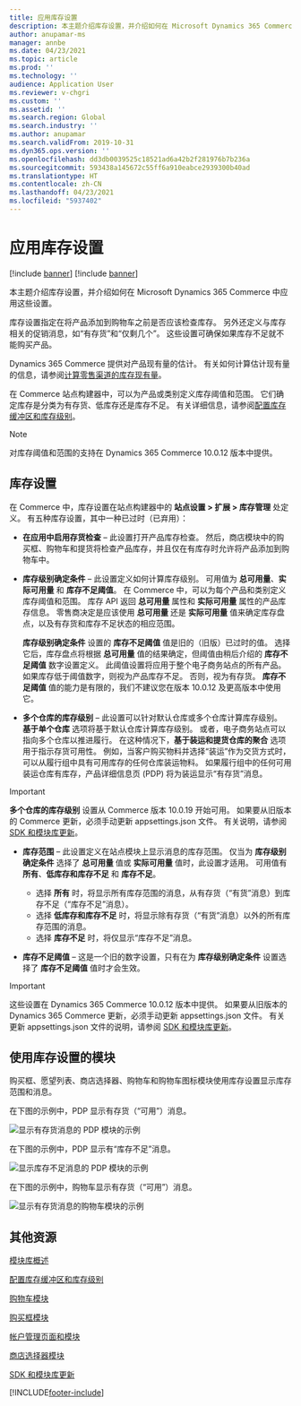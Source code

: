 ```yaml
---
title: 应用库存设置
description: 本主题介绍库存设置，并介绍如何在 Microsoft Dynamics 365 Commerce 中应用这些设置。
author: anupamar-ms
manager: annbe
ms.date: 04/23/2021
ms.topic: article
ms.prod: ''
ms.technology: ''
audience: Application User
ms.reviewer: v-chgri
ms.custom: ''
ms.assetid: ''
ms.search.region: Global
ms.search.industry: ''
ms.author: anupamar
ms.search.validFrom: 2019-10-31
ms.dyn365.ops.version: ''
ms.openlocfilehash: dd3db0039525c18521ad6a42b2f281976b7b236a
ms.sourcegitcommit: 593438a145672c55ff6a910eabce2939300b40ad
ms.translationtype: HT
ms.contentlocale: zh-CN
ms.lasthandoff: 04/23/2021
ms.locfileid: "5937402"
---
```

# <a name="apply-inventory-settings"></a>应用库存设置

[!include [banner](includes/banner.md)]
[!include [banner](includes/preview-banner.md)]

本主题介绍库存设置，并介绍如何在 Microsoft Dynamics 365 Commerce 中应用这些设置。

库存设置指定在将产品添加到购物车之前是否应该检查库存。 另外还定义与库存相关的促销消息，如“有存货”和“仅剩几个”。 这些设置可确保如果库存不足就不能购买产品。

Dynamics 365 Commerce 提供对产品现有量的估计。 有关如何计算估计现有量的信息，请参阅[计算零售渠道的库存现有量](calculated-inventory-retail-channels.md)。

在 Commerce 站点构建器中，可以为产品或类别定义库存阈值和范围。 它们确定库存是分类为有存货、低库存还是库存不足。 有关详细信息，请参阅[配置库存缓冲区和库存级别](inventory-buffers-levels.md)。

> [!NOTE]
> 对库存阈值和范围的支持在 Dynamics 365 Commerce 10.0.12 版本中提供。

## <a name="inventory-settings"></a>库存设置

在 Commerce 中，库存设置在站点构建器中的 **站点设置 \> 扩展 \> 库存管理** 处定义。 有五种库存设置，其中一种已过时（已弃用）：

- **在应用中启用存货检查** – 此设置打开产品库存检查。 然后，商店模块中的购买框、购物车和提货将检查产品库存，并且仅在有库存时允许将产品添加到购物车中。
- **库存级别确定条件** – 此设置定义如何计算库存级别。 可用值为 **总可用量**、**实际可用量** 和 **库存不足阈值**。 在 Commerce 中，可以为每个产品和类别定义库存阈值和范围。 库存 API 返回 **总可用量** 属性和 **实际可用量** 属性的产品库存信息。 零售商决定是应该使用 **总可用量** 还是 **实际可用量** 值来确定库存盘点，以及有存货和库存不足状态的相应范围。

    **库存级别确定条件** 设置的 **库存不足阈值** 值是旧的（旧版）已过时的值。 选择它后，库存盘点将根据 **总可用量** 值的结果确定，但阈值由稍后介绍的 **库存不足阈值** 数字设置定义。 此阈值设置将应用于整个电子商务站点的所有产品。 如果库存低于阈值数字，则视为产品库存不足。 否则，视为有存货。 **库存不足阈值** 值的能力是有限的，我们不建议您在版本 10.0.12 及更高版本中使用它。

- **多个仓库的库存级别** – 此设置可以针对默认仓库或多个仓库计算库存级别。 **基于单个仓库** 选项将基于默认仓库计算库存级别。 或者，电子商务站点可以指向多个仓库以推进履行。 在这种情况下，**基于装运和提货仓库的聚合** 选项用于指示存货可用性。 例如，当客户购买物料并选择“装运”作为交货方式时，可以从履行组中具有可用库存的任何仓库装运物料。 如果履行组中的任何可用装运仓库有库存，产品详细信息页 (PDP) 将为装运显示“有存货”消息。 

> [!IMPORTANT] 
> **多个仓库的库存级别** 设置从 Commerce 版本 10.0.19 开始可用。 如果要从旧版本的 Commerce 更新，必须手动更新 appsettings.json 文件。 有关说明，请参阅 [SDK 和模块库更新](e-commerce-extensibility/sdk-updates.md#update-the-appsettingsjson-file)。

- **库存范围** – 此设置定义在站点模块上显示消息的库存范围。 仅当为 **库存级别确定条件** 选择了 **总可用量** 值或 **实际可用量** 值时，此设置才适用。 可用值有 **所有**、**低库存和库存不足** 和 **库存不足**。

    - 选择 **所有** 时，将显示所有库存范围的消息，从有存货（“有货”消息）到库存不足（“库存不足”消息）。
    - 选择 **低库存和库存不足** 时，将显示除有存货（“有货”消息）以外的所有库存范围的消息。
    - 选择 **库存不足** 时，将仅显示“库存不足”消息。

- **库存不足阈值** – 这是一个旧的数字设置，只有在为 **库存级别确定条件** 设置选择了 **库存不足阈值** 值时才会生效。

> [!IMPORTANT] 
> 这些设置在 Dynamics 365 Commerce 10.0.12 版本中提供。 如果要从旧版本的 Dynamics 365 Commerce 更新，必须手动更新 appsettings.json 文件。 有关更新 appsettings.json 文件的说明，请参阅 [SDK 和模块库更新](e-commerce-extensibility/sdk-updates.md#update-the-appsettingsjson-file)。

## <a name="modules-that-use-inventory-settings"></a>使用库存设置的模块

购买框、愿望列表、商店选择器、购物车和购物车图标模块使用库存设置显示库存范围和消息。

在下图的示例中，PDP 显示有存货（“可用”）消息。

![显示有存货消息的 PDP 模块的示例](./media/pdp-InStock.png)

在下图的示例中，PDP 显示有“库存不足”消息。

![显示库存不足消息的 PDP 模块的示例](./media/pdp-outofstock.png)

在下图的示例中，购物车显示有存货（“可用”）消息。

![显示有存货消息的购物车模块的示例](./media/cart-instock.png)

## <a name="additional-resources"></a>其他资源

[模块库概述](starter-kit-overview.md)

[配置库存缓冲区和库存级别](inventory-buffers-levels.md)

[购物车模块](add-cart-module.md)

[购买框模块](add-buy-box.md)

[帐户管理页面和模块](account-management.md)

[商店选择器模块](store-selector.md)

[SDK 和模块库更新](e-commerce-extensibility/sdk-updates.md)


[!INCLUDE[footer-include](../includes/footer-banner.md)]
